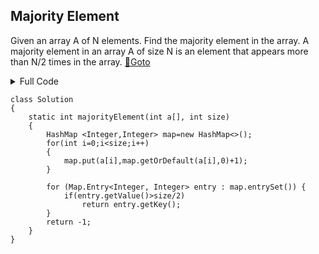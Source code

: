 ## Majority Element
Given an array A of N elements. Find the majority element in the array. A majority element in an array A of size N is an element that appears more than N/2 times in the array. [🔗Goto](https://practice.geeksforgeeks.org/problems/majority-element-1587115620/1) 

<details>
<summary>Full Code</summary>

```
import java.util.*;
import java.io.*;
import java.lang.*;

class Geeks
{
    public static void main(String args[])
    {
        Scanner sc = new Scanner(System.in);
        int t = sc.nextInt();
        
        while(t-- > 0)
        {
            int n =sc.nextInt();
            int arr[] = new int[n];
            
            for(int i = 0; i < n; i++)
             arr[i] = sc.nextInt();
             
           System.out.println(new Solution().majorityElement(arr, n)); 
        }
    }
}// } Driver Code Ends


//User function Template for Java

class Solution
{
    static int majorityElement(int a[], int size)
    {
        HashMap <Integer,Integer> map=new HashMap<>();
        for(int i=0;i<size;i++)
        {
            map.put(a[i],map.getOrDefault(a[i],0)+1);
        }
       
        for (Map.Entry<Integer, Integer> entry : map.entrySet()) {
            if(entry.getValue()>size/2)
                return entry.getKey();
        }
        return -1;    
    }
}
```
</details>

```
class Solution
{
    static int majorityElement(int a[], int size)
    {
        HashMap <Integer,Integer> map=new HashMap<>();
        for(int i=0;i<size;i++)
        {
            map.put(a[i],map.getOrDefault(a[i],0)+1);
        }
       
        for (Map.Entry<Integer, Integer> entry : map.entrySet()) {
            if(entry.getValue()>size/2)
                return entry.getKey();
        }
        return -1;    
    }
}
```